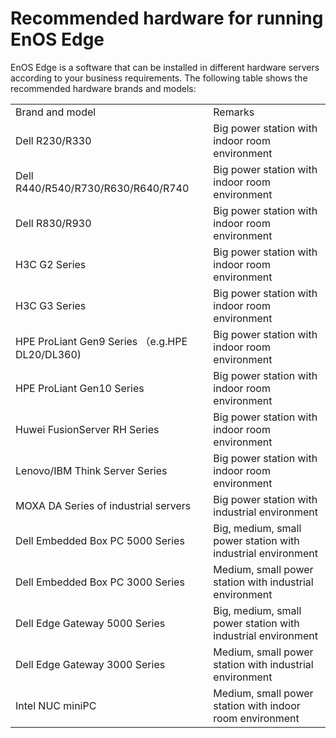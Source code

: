 # Recommended hardware for running EnOS Edge

EnOS Edge is a software that can be installed in different hardware servers according to your business requirements. The following table shows the recommended hardware brands and models:


<table>
  <tr>
    <td>Brand and model</td>
    <td>Remarks</td>
  </tr>
  <tr>
    <td>Dell R230/R330</td>
    <td>Big power station with   indoor room environment</td>
  </tr>
  <tr>
    <td>Dell   R440/R540/R730/R630/R640/R740</td>
    <td>Big power station with   indoor room environment</td>
  </tr>
  <tr>
    <td>Dell R830/R930</td>
    <td>Big power station with   indoor room environment</td>
  </tr>
  <tr>
    <td>H3C G2 Series</td>
    <td>Big power station with   indoor room environment</td>
  </tr>
  <tr>
    <td>H3C G3 Series</td>
    <td>Big power station with   indoor room environment</td>
  </tr>
  <tr>
    <td>HPE ProLiant Gen9 Series （e.g.HPE DL20/DL360) </td>
    <td>Big power station with   indoor room environment</td>
  </tr>
  <tr>
    <td>HPE ProLiant Gen10 Series</td>
    <td>Big power station with   indoor room environment</td>
  </tr>
  <tr>
    <td>Huwei FusionServer RH   Series</td>
    <td>Big power station with   indoor room environment</td>
  </tr>
  <tr>
    <td>Lenovo/IBM Think Server   Series</td>
    <td>Big power station with   indoor room environment</td>
  </tr>
  <tr>
    <td>MOXA DA Series of   industrial servers</td>
    <td>Big power station with   industrial environment</td>
  </tr>
  <tr>
    <td>Dell Embedded Box PC 5000   Series</td>
    <td>Big, medium, small power   station with industrial environment</td>
  </tr>
  <tr>
    <td>Dell Embedded Box PC 3000   Series</td>
    <td>Medium, small power station   with industrial environment</td>
  </tr>
  <tr>
    <td>Dell Edge Gateway 5000   Series</td>
    <td>Big, medium, small power   station with industrial environment</td>
  </tr>
  <tr>
    <td>Dell Edge Gateway 3000   Series</td>
    <td>Medium, small power   station with industrial environment</td>
  </tr>
  <tr>
    <td>Intel NUC miniPC</td>
    <td>Medium, small power   station with indoor room environment</td>
  </tr>
</table>
